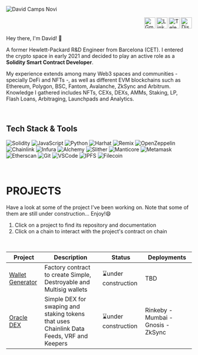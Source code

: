 ![David Camps Novi](https://github.com/fields93/readme-rss/blob/main/github-main.png "David Camps Novi")

<div id="socials">
  <a href="https://discord.com/users/592730946164359180">
    <img src="https://cdn-icons.flaticon.com/png/512/3670/premium/3670157.png?token=exp=1655727270~hmac=1bd23c9ccd1a277101ba6608b631a4b6" alt="Discord" width="30" align="right"/>
  </a>
  <a href="https://t.me/fields93">
    <img src="https://cdn3.iconfinder.com/data/icons/social-icons-33/512/Telegram-512.png" alt="Telegram" width="30" align="right"/>
  </a>
  <a href="https://www.linkedin.com/in/davidcampsnovi/">
    <img src="https://cdn-icons-png.flaticon.com/512/145/145807.png" alt="LinkedIn" width="30" align="right"/>
  </a>
  <a href="mailto:davidcamps67@gmail.com">
    <img src="https://cdn3.iconfinder.com/data/icons/logos-brands-3/24/logo_brand_brands_logos_gmail-512.png" alt="Gmail" width="30" align="right"/>
  </a>
</div>

<br>
<br>

Hey there, I'm David! 👋

A former Hewlett-Packard R&D Engineer from Barcelona (CET). I entered the crypto space in early 2021 and decided to play an active role as a <b>Solidity Smart Contract Developer</b>.

My experience extends among many Web3 spaces and communities - specially DeFi and NFTs -, as well as different EVM blockchains such as Ethereum, Polygon, BSC, Fantom, Avalanche, ZkSync and Arbitrum. Knowledge I gathered includes NFTs, CEXs, DEXs, AMMs, Staking, LP, Flash Loans, Arbitraging, Launchpads and Analytics.

<br>

## Tech Stack & Tools

![Solidity](https://img.shields.io/badge/language-Solidity-brightgreen "Solidity")
![JavaScript](https://img.shields.io/badge/language-JavaScript-brightgreen "JavaScript")
![Python](https://img.shields.io/badge/language-Python-brightgreen "Python")
![Harhat](https://img.shields.io/badge/IDE-Hardhat-yellow "Hardhat")
![Remix](https://img.shields.io/badge/IDE-Remix-yellow "Remix")
![OpenZeppelin](https://img.shields.io/badge/library-OpenZeppelin-blueviolet "OpenZeppelin")
![Chainlink](https://img.shields.io/badge/oracle-Chainlink-blue "Chainlink")
![Infura](https://img.shields.io/badge/node-Infura-yellowgreen "Infura")
![Alchemy](https://img.shields.io/badge/node-Alchemy-yellowgreen "Alchemy")
![Slither](https://img.shields.io/badge/audit-Slither-red "Slither")
![Manticore](https://img.shields.io/badge/audit-Manticore-red "Manticore")
![Metamask](https://img.shields.io/badge/tool-Metamask-9cf "Metamask")
![Etherscan](https://img.shields.io/badge/tool-Etherscan-9cf "Etherscan")
![Git](https://img.shields.io/badge/tool-Git-9cf "Git")
![VSCode](https://img.shields.io/badge/tool-VSCode-9cf "VSCode")
![IPFS](https://img.shields.io/badge/tool-IPFS-9cf "IPFS")
![Filecoin](https://img.shields.io/badge/tool-Filecoin-9cf "Filecoin")

<br>

# PROJECTS

Have a look at some of the project I've been working on. Note that some of them are still under construction... Enjoy!😄

1. Click on a project to find its repository and documentation
2. Click on a chain to interact with the project's contract on chain

<br>

| Project                   | Description     | Status        | Deployments
| ---                       | ---             | ---           | ---     
| [Wallet Generator](https://github.com/fields93/wallet-generator)| Factory contract to create Simple, Destroyable and Multisig wallets |⌛️under construction | TBD
| [Oracle DEX](https://github.com/fields93/simple-oracle-DEX) | Simple DEX for swaping and staking tokens that uses Chainlink Data Feeds, VRF and Keepers |⌛️under construction | Rinkeby - Mumbai - Gnosis - ZkSync



  

<!--
**fields93/fields93** is a ✨ _special_ ✨ repository because its `README.md` (this file) appears on your GitHub profile.

⚡Metamask -- As a wallet to deploy on testnets or mainnets.

⚡Alchemy and Infura -- RPC entry points to blockchain.

⚡Etherscan -- And other blockchain explorers to verify contracts, interact with them and get additional info.

⚡VSCode and Git -- To develop and organize code, to be later updated on Github.

⚡OpenZeppelin -- Libraries, specially ERC20 and ERC721.

⚡Chainlink -- Tools to develop hybrid smart contracts, both Data Feeds and VRF. Soon working with Keepers.

⚡Slither and Manticore -- From Trail of Bits to filter out smart contract vulnerabilities.

⚡IPFS and Filecoin -- To store NFTs. 
- Solidity 
- Remix & Hardat
- Metamask
- Infura & Alchemy
- Etherscan
- VSCode and Git
- OpenZeppelin
- Chainlink
- Slither & Manticore
- IPFS & Filecoin

-->
